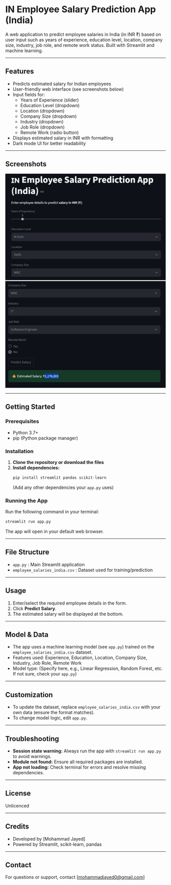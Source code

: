 # IN Employee Salary Prediction App (India)

A web application to predict employee salaries in India (in INR ₹) based on user input such as years of experience, education level, location, company size, industry, job role, and remote work status. Built with Streamlit and machine learning.

---

## Features
- Predicts estimated salary for Indian employees
- User-friendly web interface (see screenshots below)
- Input fields for:
  - Years of Experience (slider)
  - Education Level (dropdown)
  - Location (dropdown)
  - Company Size (dropdown)
  - Industry (dropdown)
  - Job Role (dropdown)
  - Remote Work (radio button)
- Displays estimated salary in INR with formatting
- Dark mode UI for better readability

---

## Screenshots

![App Screenshot 1](attachments/1.png)
![App Screenshot 2](attachments/2.png)

---

## Getting Started

### Prerequisites
- Python 3.7+
- pip (Python package manager)

### Installation
1. **Clone the repository or download the files**
2. **Install dependencies:**
   ```bash
   pip install streamlit pandas scikit-learn
   ```
   (Add any other dependencies your `app.py` uses)

### Running the App
Run the following command in your terminal:
```bash
streamlit run app.py
```

The app will open in your default web browser.

---

## File Structure
- `app.py` : Main Streamlit application
- `employee_salaries_india.csv` : Dataset used for training/prediction

---

## Usage
1. Enter/select the required employee details in the form.
2. Click **Predict Salary**.
3. The estimated salary will be displayed at the bottom.

---

## Model & Data
- The app uses a machine learning model (see `app.py`) trained on the `employee_salaries_india.csv` dataset.
- Features used: Experience, Education, Location, Company Size, Industry, Job Role, Remote Work
- Model type: (Specify here, e.g., Linear Regression, Random Forest, etc. If not sure, check your `app.py`)

---

## Customization
- To update the dataset, replace `employee_salaries_india.csv` with your own data (ensure the format matches).
- To change model logic, edit `app.py`.

---

## Troubleshooting
- **Session state warning:** Always run the app with `streamlit run app.py` to avoid warnings.
- **Module not found:** Ensure all required packages are installed.
- **App not loading:** Check terminal for errors and resolve missing dependencies.

---

## License
Unlicenced

---

## Credits
- Developed by [Mohammad Jayed]
- Powered by Streamlit, scikit-learn, pandas

---

## Contact
For questions or support, contact [mohammadjayed0@gmail.com]
